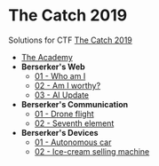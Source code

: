# The Catch 2019

Solutions for CTF [The Catch 2019](https://www.thecatch.cz/)

- [The Academy](01-academy/README.md)
- **Berserker's Web**
    - [01 - Who am I](02-web/01-whoami/README.md)
    - [02 - Am I worthy?](02-web/02-am-i-worthy/README.md)
    - [03 - AI Update](02-web/03-ai-update/README.md)
- **Berserker's Communication**
    - [01 - Drone flight](03-communications/01-drone-flight/README.md)
    - [02 - Seventh element](03-communications/02-seventh-element/README.md)
- **Berserker's Devices**
    - [01 - Autonomous car](04-devices/01-autonomous-car/README.md)
    - [02 - Ice-cream selling machine](04-devices/02-ice-cream/README.md)